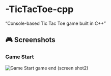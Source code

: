 # -TicTacToe-cpp
“Console-based Tic Tac Toe game built in C++”
## 🎮 Screenshots

### Game Start
![Game Start](screenshot1)
game end (screen shot2)
